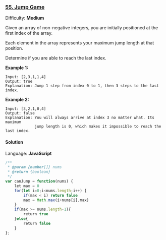 ### [55\. Jump Game](https://leetcode.com/problems/jump-game/)

Difficulty: **Medium**


Given an array of non-negative integers, you are initially positioned at the first index of the array.

Each element in the array represents your maximum jump length at that position.

Determine if you are able to reach the last index.

**Example 1:**

```
Input: [2,3,1,1,4]
Output: true
Explanation: Jump 1 step from index 0 to 1, then 3 steps to the last index.
```

**Example 2:**

```
Input: [3,2,1,0,4]
Output: false
Explanation: You will always arrive at index 3 no matter what. Its maximum
             jump length is 0, which makes it impossible to reach the last index.
```


#### Solution

Language: **JavaScript**

```javascript
/**
 * @param {number[]} nums
 * @return {boolean}
 */
var canJump = function(nums) {
    let max = 0
    for(let i=0;i<nums.length;i++) {
        if(max < i) return false
        max = Math.max(i+nums[i],max)
    }
    if(max >= nums.length-1){
        return true
    }else{
        return false
    }
};
```
